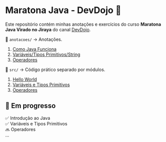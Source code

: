 # Maratona Java - DevDojo 🚀  

Este repositório contém minhas anotações e exercícios do curso **Maratona Java Virado no Jiraya** do canal [DevDojo](https://www.youtube.com/@DevDojoBrasil).

📁 `anotacoes/` → Anotações. 
1. [Como Java Funciona](anotacoes/introducao/como_java_funciona.md)
2. [Variáveis/Tipos Primitivos/String](anotacoes/introducao/variaveis_e_tipos.md)
3. [Operadores](anotacoes/introducao/operadores.md/) 

📁 `src/` → Código prático separado por módulos. 
1. [Hello World](src/introducao/aula01/HelloWorld.java/)
2. [Variáveis e Tipos Primitivos](src/introducao/aula02/TiposPrimitivos.java/)
3. [Operadores](src/introducao/aula03/Operadores.java)

## 🚧 Em progresso  
✅ Introdução ao Java  
✅ Variáveis e Tipos Primitivos  
🔜 Operadores  
...